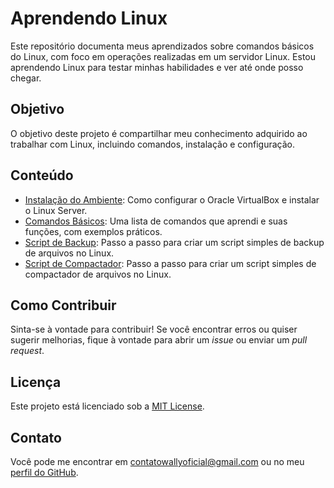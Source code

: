 # Aprendendo Linux

Este repositório documenta meus aprendizados sobre comandos básicos do Linux, com foco em operações realizadas em um servidor Linux. Estou aprendendo Linux para testar minhas habilidades e ver até onde posso chegar.

## Objetivo

O objetivo deste projeto é compartilhar meu conhecimento adquirido ao trabalhar com Linux, incluindo comandos, instalação e configuração.

## Conteúdo

- [Instalação do Ambiente](INSTALACAO.md): Como configurar o Oracle VirtualBox e instalar o Linux Server.
- [Comandos Básicos](COMANDOS.md): Uma lista de comandos que aprendi e suas funções, com exemplos práticos.
- [Script de Backup](BACKUP.md): Passo a passo para criar um script simples de backup de arquivos no Linux.
- [Script de Compactador](COMPACTADOR.md): Passo a passo para criar um script simples de compactador de arquivos no Linux.

## Como Contribuir

Sinta-se à vontade para contribuir! Se você encontrar erros ou quiser sugerir melhorias, fique à vontade para abrir um *issue* ou enviar um *pull request*.

## Licença

Este projeto está licenciado sob a [MIT License](LICENSE).

## Contato

Você pode me encontrar em [contatowallyoficial@gmail.com](mailto:contatowallyoficial@gmail.com) ou no meu [perfil do GitHub](https://github.com/wallyharris).
